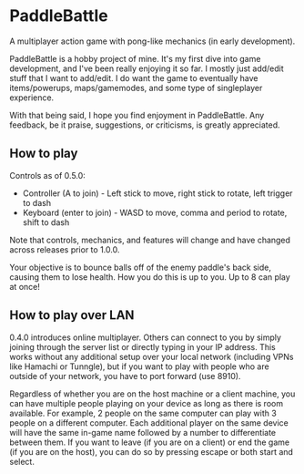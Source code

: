 # PaddleBattle
A multiplayer action game with pong-like mechanics (in early development).

PaddleBattle is a hobby project of mine. It's my first dive into game development, and I've been really enjoying it so far. I mostly just add/edit stuff that I want to add/edit. I do want the game to eventually have items/powerups, maps/gamemodes, and some type of singleplayer experience.

With that being said, I hope you find enjoyment in PaddleBattle. Any feedback, be it praise, suggestions, or criticisms, is greatly appreciated.

## How to play

Controls as of 0.5.0:
* Controller (A to join) - Left stick to move, right stick to rotate, left trigger to dash
* Keyboard (enter to join) - WASD to move, comma and period to rotate, shift to dash

Note that controls, mechanics, and features will change and have changed across releases prior to 1.0.0.

Your objective is to bounce balls off of the enemy paddle's back side, causing them to lose health. How you do this is up to you. Up to 8 can play at once!

## How to play over LAN

0.4.0 introduces online multiplayer. Others can connect to you by simply joining through the server list or directly typing in your IP address. This works without any additional setup over your local network (including VPNs like Hamachi or Tunngle), but if you want to play with people who are outside of your network, you have to port forward (use 8910).

Regardless of whether you are on the host machine or a client machine, you can have multiple people playing on your device as long as there is room available. For example, 2 people on the same computer can play with 3 people on a different computer. Each additional player on the same device will have the same in-game name followed by a number to differentiate between them. If you want to leave (if you are on a client) or end the game (if you are on the host), you can do so by pressing escape or both start and select.
